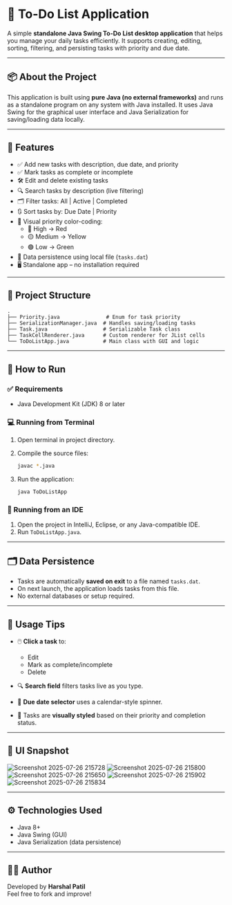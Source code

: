 # 📝 To-Do List Application

A simple **standalone Java Swing To-Do List desktop application** that helps you manage your daily tasks efficiently. It supports creating, editing, sorting, filtering, and persisting tasks with priority and due date.

---

## 📦 About the Project

This application is built using **pure Java (no external frameworks)** and runs as a standalone program on any system with Java installed. It uses Java Swing for the graphical user interface and Java Serialization for saving/loading data locally.

---

## 🎯 Features

- ✅ Add new tasks with description, due date, and priority  
- ✅ Mark tasks as complete or incomplete  
- 🛠️ Edit and delete existing tasks  
- 🔍 Search tasks by description (live filtering)  
- 🗂️ Filter tasks: All | Active | Completed  
- 🔃 Sort tasks by: Due Date | Priority  
- 🎨 Visual priority color-coding:
  - 🔴 High → Red
  - 🟡 Medium → Yellow
  - 🟢 Low → Green
- 💾 Data persistence using local file (`tasks.dat`)  
- 🖥️ Standalone app – no installation required

---

## 🧱 Project Structure

```
.
├── Priority.java               # Enum for task priority
├── SerializationManager.java  # Handles saving/loading tasks
├── Task.java                  # Serializable Task class
├── TaskCellRenderer.java      # Custom renderer for JList cells
└── ToDoListApp.java           # Main class with GUI and logic
```

---

## 🚀 How to Run

### ✅ Requirements

- Java Development Kit (JDK) 8 or later

### 💻 Running from Terminal

1. Open terminal in project directory.
2. Compile the source files:

   ```bash
   javac *.java
   ```

3. Run the application:

   ```bash
   java ToDoListApp
   ```

### 🧰 Running from an IDE

1. Open the project in IntelliJ, Eclipse, or any Java-compatible IDE.
2. Run `ToDoListApp.java`.

---

## 🗂️ Data Persistence

- Tasks are automatically **saved on exit** to a file named `tasks.dat`.
- On next launch, the application loads tasks from this file.
- No external databases or setup required.

---

## 📌 Usage Tips

- 🖱️ **Click a task** to:
  - Edit
  - Mark as complete/incomplete
  - Delete

- 🔍 **Search field** filters tasks live as you type.

- 📅 **Due date selector** uses a calendar-style spinner.

- 🧹 Tasks are **visually styled** based on their priority and completion status.

---

## 📸 UI Snapshot

![Screenshot 2025-07-26 215728](https://github.com/user-attachments/assets/7523fbbc-3117-40ab-91d4-a3919d98077f)
![Screenshot 2025-07-26 215800](https://github.com/user-attachments/assets/42254ad7-d4ae-4fb1-9cfb-39e597a6dccc)
![Screenshot 2025-07-26 215650](https://github.com/user-attachments/assets/03da63da-f531-4d8a-b810-74a928e20342)
![Screenshot 2025-07-26 215902](https://github.com/user-attachments/assets/1f77b0dd-e7e7-46e6-ae13-a9e3c556822f)
![Screenshot 2025-07-26 215834](https://github.com/user-attachments/assets/cc2aacc0-0a0b-4b22-8e0a-47f79c4eba02)

---

## ⚙️ Technologies Used

- Java 8+
- Java Swing (GUI)
- Java Serialization (data persistence)

---

## 🙋‍♂️ Author

Developed by **Harshal Patil**  
Feel free to fork and improve!
